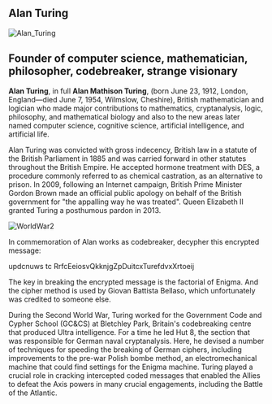 ## Alan Turing

![Alan_Turing](https://upload.wikimedia.org/wikipedia/commons/thumb/a/a1/Alan_Turing_Aged_16.jpg/440px-Alan_Turing_Aged_16.jpg)

## Founder of computer science, mathematician, philosopher, codebreaker, strange visionary

**Alan Turing**, in full **Alan Mathison Turing**, (born June 23, 1912, London, England—died June 7, 1954, Wilmslow, Cheshire), British mathematician and logician who made major contributions to mathematics, cryptanalysis, logic, philosophy, and mathematical biology and also to the new areas later named computer science, cognitive science, artificial intelligence, and artificial life.

Alan Turing was convicted with gross indecency, British law in a statute of the British Parliament in 1885 and was carried forward in other statutes throughout the British Empire. He accepted hormone treatment with DES, a procedure commonly referred to as chemical castration, as an alternative to prison. In 2009, following an Internet campaign, British Prime Minister Gordon Brown made an official public apology on behalf of the British government for "the appalling way he was treated". Queen Elizabeth II granted Turing a posthumous pardon in 2013.


![WorldWar2](https://hips.hearstapps.com/hmg-prod.s3.amazonaws.com/images/worldwarii-1637679573.png)


In commemoration of Alan works as codebreaker, decypher this encrypted message:

updcnuws tc RrfcEeiosvQkknjgZpDuitcxTurefdvxXrtoeij

The key in breaking the encrypted message is the factorial of Enigma. And the cipher method is used by Giovan Battista Bellaso, which unfortunately was credited to someone else.


During the Second World War, Turing worked for the Government Code and Cypher School (GC&CS) at Bletchley Park, Britain's codebreaking centre that produced Ultra intelligence. For a time he led Hut 8, the section that was responsible for German naval cryptanalysis. Here, he devised a number of techniques for speeding the breaking of German ciphers, including improvements to the pre-war Polish bombe method, an electromechanical machine that could find settings for the Enigma machine. Turing played a crucial role in cracking intercepted coded messages that enabled the Allies to defeat the Axis powers in many crucial engagements, including the Battle of the Atlantic.
